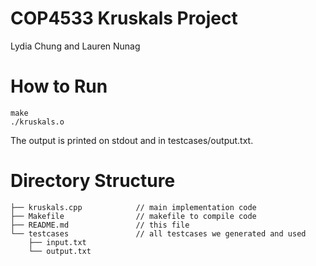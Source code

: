 # COP4533 Kruskals Project
Lydia Chung and Lauren Nunag

# How to Run
```
make
./kruskals.o
```
The output is printed on stdout and in testcases/output.txt.

# Directory Structure
```
├── kruskals.cpp            // main implementation code
├── Makefile                // makefile to compile code
├── README.md               // this file
└── testcases               // all testcases we generated and used
    ├── input.txt
    └── output.txt
```
